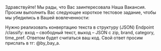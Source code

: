 Здравствуйте! Мы рады, что Вас заинтересовала Наша Вакансия.
Просим выполнить Вас следующее короткое тестовое задание, чтобы мы убедились в Вашей вовлеченности:

Нужно реализовать конвертацию текста в структуру (JSON)
Endpoint /classify: вход – свободный текст, выход – JSON с zip, brand, category, time_pref. Ответом будет считаться ваш код. Свой ответ просим прислать в тг: @by_bay_a.